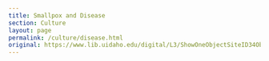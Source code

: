 ```yaml
---
title: Smallpox and Disease
section: Culture
layout: page
permalink: /culture/disease.html
original: https://www.lib.uidaho.edu/digital/L3/ShowOneObjectSiteID34ObjectID95.html
---
```

